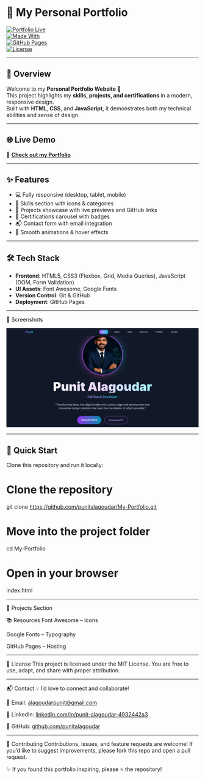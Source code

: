 # 🚀 My Personal Portfolio  

[![Portfolio Live](https://img.shields.io/badge/🌐-View%20Portfolio-brightgreen?style=for-the-badge)](https://punitalagoudar.github.io/My-Portfolio/)  
[![Made With](https://img.shields.io/badge/Made%20with-HTML%20%7C%20CSS%20%7C%20JavaScript-blue?style=for-the-badge)](#)  
[![GitHub Pages](https://img.shields.io/badge/Deployed%20on-GitHub%20Pages-orange?style=for-the-badge)](https://pages.github.com/)  
[![License](https://img.shields.io/badge/License-MIT-yellow?style=for-the-badge)](LICENSE)  

---

## 📖 Overview  

Welcome to my **Personal Portfolio Website** 🎨  
This project highlights my **skills, projects, and certifications** in a modern, responsive design.  
Built with **HTML**, **CSS**, and **JavaScript**, it demonstrates both my technical abilities and sense of design.  

---

## 🌐 Live Demo  

🔗 **[Check out my Portfolio](https://punitalagoudar.github.io/My-Portfolio/)**  

---

## ✨ Features  

- 💻 Fully responsive (desktop, tablet, mobile)  
- 🧠 Skills section with icons & categories  
- 📁 Projects showcase with live previews and GitHub links  
- 🏅 Certifications carousel with badges  
- 📬 Contact form with email integration  
- 🎨 Smooth animations & hover effects  

---

## 🛠️ Tech Stack  

- **Frontend**: HTML5, CSS3 (Flexbox, Grid, Media Queries), JavaScript (DOM, Form Validation)  
- **UI Assets**: Font Awesome, Google Fonts  
- **Version Control**: Git & GitHub  
- **Deployment**: GitHub Pages  

---

📸 Screenshots


 ![Homepage Preview](assets/LandingPage.png) 

---

## 🚀 Quick Start  

Clone this repository and run it locally:  


# Clone the repository
git clone https://github.com/punitalagoudar/My-Portfolio.git

# Move into the project folder
cd My-Portfolio

# Open in your browser
index.html

---

📁 Projects Section


📚 Resources
Font Awesome – Icons

Google Fonts – Typography

GitHub Pages – Hosting

---

📜 License
This project is licensed under the MIT License.
You are free to use, adapt, and share with proper attribution.

---

📬 Contact
💡 I’d love to connect and collaborate!

📧 Email: alagoudarpunit@gmail.com

💼 LinkedIn: [linkedin.com/in/punit-alagoudar-4932442a3](https://www.linkedin.com/in/punit-alagoudar-4932442a3/)

🐙 GitHub: [github.com/punitalagoudar](https://github.com/punitalagoudar)

---

🤝 Contributing
Contributions, issues, and feature requests are welcome!
If you’d like to suggest improvements, please fork this repo and open a pull request.

✨ If you found this portfolio inspiring, please ⭐ the repository!

